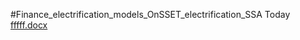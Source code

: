 #Finance_electrification_models_OnSSET_electrification_SSA
Today
[fffff.docx](https://github.com/Omondi-yule-msee/Model_Africa/files/6725530/fffff.docx)
